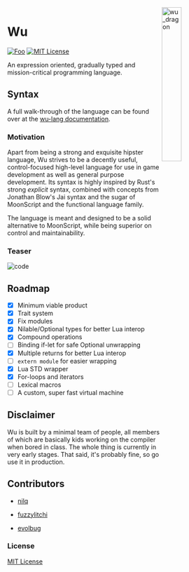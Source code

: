 <img align="right" width="30%" height="30%" src="https://preview.ibb.co/ePa1eH/wu_dragon.png" alt="wu_dragon">

# Wu

[![Foo](https://user-images.githubusercontent.com/7288322/34429152-141689f8-ecb9-11e7-8003-b5a10a5fcb29.png)](https://discord.gg/qm92sPP)
[![MIT License](https://img.shields.io/badge/license-MIT-blue.svg)](https://github.com/wu-lang/wu/blob/master/LICENSE)

An expression oriented, gradually typed and mission-critical programming language.

## Syntax

A full walk-through of the language can be found over at the [wu-lang documentation](https://wu-lang.gitbook.io/guide/).

### Motivation

Apart from being a strong and exquisite hipster language, Wu strives to be a decently useful, control-focused high-level language for use in game development as well as general purpose development. Its syntax is highly inspired by Rust's strong *explicit* syntax, combined with concepts from Jonathan Blow's Jai syntax and the sugar of MoonScript and the functional language family.

The language is meant and designed to be a solid alternative to MoonScript, while being superior on control and maintainability.

### Teaser

<img src="https://i.ibb.co/p3N0xC3/code.png" alt="code" border="0">

## Roadmap

- [x] Minimum viable product
- [x] Trait system
- [x] Fix modules
- [x] Nilable/Optional types for better Lua interop
- [x] Compound operations
- [ ] Binding if-let for safe Optional unwrapping
- [x] Multiple returns for better Lua interop
- [ ] `extern module` for easier wrapping
- [x] Lua STD wrapper
- [x] For-loops and iterators
- [ ] Lexical macros
- [ ] A custom, super fast virtual machine

## Disclaimer

Wu is built by a minimal team of people, all members of which are basically kids working on the compiler when bored in class. The whole thing is currently in very early stages. That said, it's probably fine, so go use it in production.

## Contributors

- [nilq](https://github.com/nilq)

- [fuzzylitchi](https://github.com/fuzzylitchi)

- [evolbug](https://github.com/evolbug)

### License

[MIT License](https://github.com/wu-lang/wu/blob/master/LICENSE)
